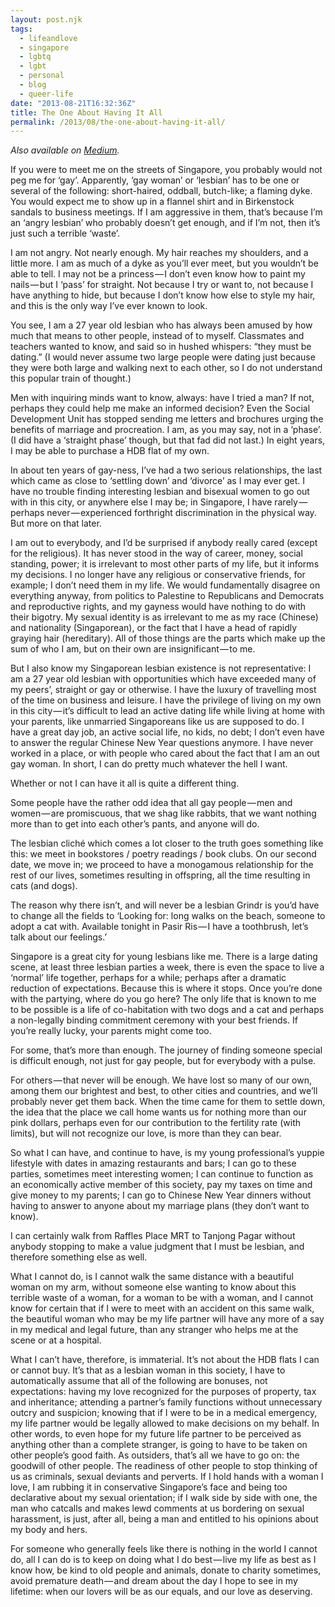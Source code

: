 ```yaml
---
layout: post.njk
tags:
  - lifeandlove
  - singapore
  - lgbtq
  - lgbt
  - personal
  - blog
  - queer-life
date: "2013-08-21T16:32:36Z"
title: The One About Having It All
permalink: /2013/08/the-one-about-having-it-all/
---
```


_Also available on [Medium](https://medium.com/gender-justice-feminism/8c995b098f41)._

If you were to meet me on the streets of Singapore, you probably would not peg me for ‘gay’. Apparently, ‘gay woman’ or ‘lesbian’ has to be one or several of the following: short-haired, oddball, butch-like; a flaming dyke. You would expect me to show up in a flannel shirt and in Birkenstock sandals to business meetings. If I am aggressive in them, that’s because I’m an ‘angry lesbian’ who probably doesn’t get enough, and if I’m not, then it’s just such a terrible ‘waste’.

I am not angry. Not nearly enough. My hair reaches my shoulders, and a little more. I am as much of a dyke as you’ll ever meet, but you wouldn’t be able to tell. I may not be a princess — I don’t even know how to paint my nails — but I ‘pass’ for straight. Not because I try or want to, not because I have anything to hide, but because I don’t know how else to style my hair, and this is the only way I’ve ever known to look.

You see, I am a 27 year old lesbian who has always been amused by how much that means to other people, instead of to myself. Classmates and teachers wanted to know, and said so in hushed whispers: “they must be dating.” (I would never assume two large people were dating just because they were both large and walking next to each other, so I do not understand this popular train of thought.)

Men with inquiring minds want to know, always: have I tried a man? If not, perhaps they could help me make an informed decision? Even the Social Development Unit has stopped sending me letters and brochures urging the benefits of marriage and procreation. I am, as you may say, not in a ‘phase’. (I did have a ‘straight phase’ though, but that fad did not last.) In eight years, I may be able to purchase a HDB flat of my own.

In about ten years of gay-ness, I’ve had a two serious relationships, the last which came as close to ‘settling down’ and ‘divorce’ as I may ever get. I have no trouble finding interesting lesbian and bisexual women to go out with in this city, or anywhere else I may be; in Singapore, I have rarely — perhaps never — experienced forthright discrimination in the physical way. But more on that later.

I am out to everybody, and I’d be surprised if anybody really cared (except for the religious). It has never stood in the way of career, money, social standing, power; it is irrelevant to most other parts of my life, but it informs my decisions. I no longer have any religious or conservative friends, for example; I don’t need them in my life. We would fundamentally disagree on everything anyway, from politics to Palestine to Republicans and Democrats and reproductive rights, and my gayness would have nothing to do with their bigotry. My sexual identity is as irrelevant to me as my race (Chinese) and nationality (Singaporean), or the fact that I have a head of rapidly graying hair (hereditary). All of those things are the parts which make up the sum of who I am, but on their own are insignificant — to me.

But I also know my Singaporean lesbian existence is not representative: I am a 27 year old lesbian with opportunities which have exceeded many of my peers’, straight or gay or otherwise. I have the luxury of travelling most of the time on business and leisure. I have the privilege of living on my own in this city — it’s difficult to lead an active dating life while living at home with your parents, like unmarried Singaporeans like us are supposed to do. I have a great day job, an active social life, no kids, no debt; I don’t even have to answer the regular Chinese New Year questions anymore. I have never worked in a place, or with people who cared about the fact that I am an out gay woman. In short, I can do pretty much whatever the hell I want.

Whether or not I can have it all is quite a different thing.

Some people have the rather odd idea that all gay people — men and women — are promiscuous, that we shag like rabbits, that we want nothing more than to get into each other’s pants, and anyone will do.

The lesbian cliché which comes a lot closer to the truth goes something like this: we meet in bookstores / poetry readings / book clubs. On our second date, we move in; we proceed to have a monogamous relationship for the rest of our lives, sometimes resulting in offspring, all the time resulting in cats (and dogs).

The reason why there isn’t, and will never be a lesbian Grindr is you’d have to change all the fields to ‘Looking for: long walks on the beach, someone to adopt a cat with. Available tonight in Pasir Ris — I have a toothbrush, let’s talk about our feelings.’

Singapore is a great city for young lesbians like me. There is a large dating scene, at least three lesbian parties a week, there is even the space to live a ‘normal’ life together, perhaps for a while; perhaps after a dramatic reduction of expectations. Because this is where it stops. Once you’re done with the partying, where do you go here? The only life that is known to me to be possible is a life of co-habitation with two dogs and a cat and perhaps a non-legally binding commitment ceremony with your best friends. If you’re really lucky, your parents might come too.

For some, that’s more than enough. The journey of finding someone special is difficult enough, not just for gay people, but for everybody with a pulse.

For others — that never will be enough. We have lost so many of our own, among them our brightest and best, to other cities and countries, and we’ll probably never get them back. When the time came for them to settle down, the idea that the place we call home wants us for nothing more than our pink dollars, perhaps even for our contribution to the fertility rate (with limits), but will not recognize our love, is more than they can bear.

So what I can have, and continue to have, is my young professional’s yuppie lifestyle with dates in amazing restaurants and bars; I can go to these parties, sometimes meet interesting women; I can continue to function as an economically active member of this society, pay my taxes on time and give money to my parents; I can go to Chinese New Year dinners without having to answer to anyone about my marriage plans (they don’t want to know).

I can certainly walk from Raffles Place MRT to Tanjong Pagar without anybody stopping to make a value judgment that I must be lesbian, and therefore something else as well.

What I cannot do, is I cannot walk the same distance with a beautiful woman on my arm, without someone else wanting to know about this terrible waste of a woman, for a woman to be with a woman, and I cannot know for certain that if I were to meet with an accident on this same walk, the beautiful woman who may be my life partner will have any more of a say in my medical and legal future, than any stranger who helps me at the scene or at a hospital.

What I can’t have, therefore, is immaterial. It’s not about the HDB flats I can or cannot buy. It’s that as a lesbian woman in this society, I have to automatically assume that all of the following are bonuses, not expectations: having my love recognized for the purposes of property, tax and inheritance; attending a partner’s family functions without unnecessary outcry and suspicion; knowing that if I were to be in a medical emergency, my life partner would be legally allowed to make decisions on my behalf. In other words, to even hope for my future life partner to be perceived as anything other than a complete stranger, is going to have to be taken on other people’s good faith. As outsiders, that’s all we have to go on: the goodwill of other people. The readiness of other people to stop thinking of us as criminals, sexual deviants and perverts. If I hold hands with a woman I love, I am rubbing it in conservative Singapore’s face and being too declarative about my sexual orientation; if I walk side by side with one, the man who catcalls and makes lewd comments at us bordering on sexual harassment, is just, after all, being a man and entitled to his opinions about my body and hers.

For someone who generally feels like there is nothing in the world I cannot do, all I can do is to keep on doing what I do best — live my life as best as I know how, be kind to old people and animals, donate to charity sometimes, avoid premature death — and dream about the day I hope to see in my lifetime: when our lovers will be as our equals, and our love as deserving.
